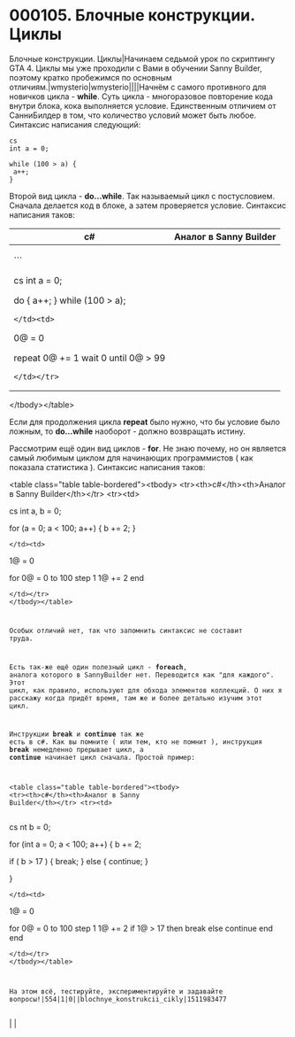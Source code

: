 # 000105. Блочные конструкции. Циклы

Блочные конструкции. Циклы|Начинаем седьмой урок по скриптингу GTA 4. Циклы мы уже проходили с Вами в обучении Sanny Builder, поэтому кратко пробежимся по основным отличиям.|wmysterio|wmysterio||||Начнём с самого противного для новичков цикла - **while**. Суть цикла - многоразовое повторение кода внутри блока, кока выполняется условие. Единственным отличием от СанниБилдер в том, что количество условий может быть любое. Синтаксис написания следующий:

```
cs
int a = 0;

while (100 > a) {
 a++;
}
```

Второй вид цикла - **do...while**. Так называемый цикл с постусловием. Сначала делается код в блоке, а затем проверяется условие. Синтаксис написания таков:

| c#                                                                                                                                                                                                                                                                                                                                                                                                                                                                                                                                                                                                                                                                                                                                                                                                                                                                                                                                                                                                                                                                                                                                                                                                                                                                                                                                                                                                                                                                                                                                                                                                                                                                                                                                                                                                                                                                                                                                                                                                                                                                                                                                                                    | Аналог в Sanny Builder |
| --------------------------------------------------------------------------------------------------------------------------------------------------------------------------------------------------------------------------------------------------------------------------------------------------------------------------------------------------------------------------------------------------------------------------------------------------------------------------------------------------------------------------------------------------------------------------------------------------------------------------------------------------------------------------------------------------------------------------------------------------------------------------------------------------------------------------------------------------------------------------------------------------------------------------------------------------------------------------------------------------------------------------------------------------------------------------------------------------------------------------------------------------------------------------------------------------------------------------------------------------------------------------------------------------------------------------------------------------------------------------------------------------------------------------------------------------------------------------------------------------------------------------------------------------------------------------------------------------------------------------------------------------------------------------------------------------------------------------------------------------------------------------------------------------------------------------------------------------------------------------------------------------------------------------------------------------------------------------------------------------------------------------------------------------------------------------------------------------------------------------------------------------------------------- | ---------------------- |
| <p>```</p><p>cs int a = 0;</p><p>do { a++; } while (100 > a);</p><pre><code>&#x3C;/td>&#x3C;td></code></pre><p>0@ = 0</p><p>repeat 0@ += 1 wait 0 until 0@ > 99</p><pre><code>&#x3C;/td>&#x3C;/tr>
&#x3C;/tbody>&#x3C;/table>

Если для продолжения цикла **repeat** было нужно, что бы условие было ложным, то **do...while** наоборот - должно возвращать истину.

Рассмотрим ещё один вид циклов - **for**. Не знаю почему, но он является самый любимым циклом для начинающих программистов ( как показала статистика ). Синтаксис написания таков:

&#x3C;table class="table table-bordered">&#x3C;tbody>
&#x3C;tr>&#x3C;th>c#&#x3C;/th>&#x3C;th>Аналог в Sanny Builder&#x3C;/th>&#x3C;/tr>
&#x3C;tr>&#x3C;td></code></pre><p>cs int a, b = 0;</p><p>for (a = 0; a &#x3C; 100; a++) { b += 2; }</p><pre><code>&#x3C;/td>&#x3C;td></code></pre><p>1@ = 0</p><p>for 0@ = 0 to 100 step 1 1@ += 2 end</p><pre><code>&#x3C;/td>&#x3C;/tr>
&#x3C;/tbody>&#x3C;/table>

Особых отличий нет, так что запомнить синтаксис не составит труда.

Есть так-же ещё один полезный цикл - **foreach**, аналога которого в SannyBuilder нет. Переводится как "для каждого". Этот цикл, как правило, используют для обхода элементов коллекций. О них я расскажу когда придёт время, там же и более детально изучим этот цикл.

Инструкции **break** и **continue** так же есть в c#. Как вы помните ( или тем, кто не помнит ), инструкция **break** немедленно прерывает цикл, а **continue** начинает цикл сначала. Простой пример:

&#x3C;table class="table table-bordered">&#x3C;tbody>
&#x3C;tr>&#x3C;th>c#&#x3C;/th>&#x3C;th>Аналог в Sanny Builder&#x3C;/th>&#x3C;/tr>
&#x3C;tr>&#x3C;td></code></pre><p>cs nt b = 0;</p><p>for (int a = 0; a &#x3C; 100; a++) { b += 2;</p><p>if ( b > 17 ) { break; } else { continue; }</p><p>}</p><pre><code>&#x3C;/td>&#x3C;td></code></pre><p>1@ = 0</p><p>for 0@ = 0 to 100 step 1 1@ += 2 if 1@ > 17 then break else continue end end</p><pre><code>&#x3C;/td>&#x3C;/tr>
&#x3C;/tbody>&#x3C;/table>

На этом всё, тестируйте, экспериментируйте и задавайте вопросы!|554|1|0||blochnye_konstrukcii_cikly|1511983477</code></pre> |                        |
